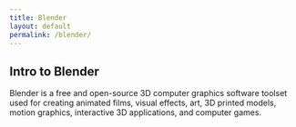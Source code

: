```yaml
---
title: Blender
layout: default
permalink: /blender/
---
```


## Intro to Blender

Blender is a free and open-source 3D computer graphics software toolset used for creating animated films, visual effects, art, 3D printed models, motion graphics, interactive 3D applications, and computer games.
